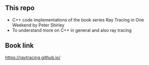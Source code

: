 ## This repo
- C++ code implementations of the book series Ray Tracing in One Weekend by Peter Shirley
- To understand more on C++ in general and also ray tracing
## Book link
https://raytracing.github.io/